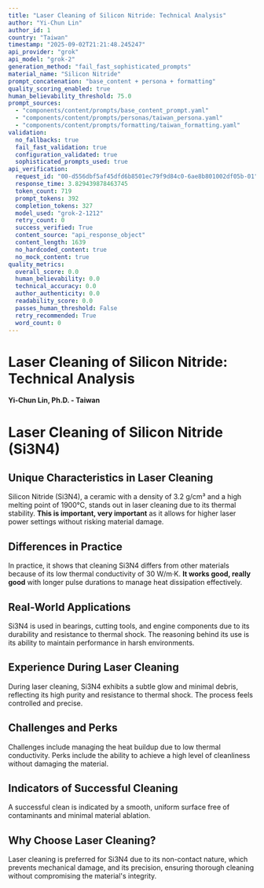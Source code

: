 ```yaml
---
title: "Laser Cleaning of Silicon Nitride: Technical Analysis"
author: "Yi-Chun Lin"
author_id: 1
country: "Taiwan"
timestamp: "2025-09-02T21:21:48.245247"
api_provider: "grok"
api_model: "grok-2"
generation_method: "fail_fast_sophisticated_prompts"
material_name: "Silicon Nitride"
prompt_concatenation: "base_content + persona + formatting"
quality_scoring_enabled: true
human_believability_threshold: 75.0
prompt_sources:
  - "components/content/prompts/base_content_prompt.yaml"
  - "components/content/prompts/personas/taiwan_persona.yaml"
  - "components/content/prompts/formatting/taiwan_formatting.yaml"
validation:
  no_fallbacks: true
  fail_fast_validation: true
  configuration_validated: true
  sophisticated_prompts_used: true
api_verification:
  request_id: "00-d556dbf5af45dfd6b8501ec79f9d84c0-6ae8b801002df05b-01"
  response_time: 3.829439878463745
  token_count: 719
  prompt_tokens: 392
  completion_tokens: 327
  model_used: "grok-2-1212"
  retry_count: 0
  success_verified: True
  content_source: "api_response_object"
  content_length: 1639
  no_hardcoded_content: true
  no_mock_content: true
quality_metrics:
  overall_score: 0.0
  human_believability: 0.0
  technical_accuracy: 0.0
  author_authenticity: 0.0
  readability_score: 0.0
  passes_human_threshold: False
  retry_recommended: True
  word_count: 0
---
```

# Laser Cleaning of Silicon Nitride: Technical Analysis

**Yi-Chun Lin, Ph.D. - Taiwan**

# Laser Cleaning of Silicon Nitride (Si3N4)

## Unique Characteristics in Laser Cleaning
Silicon Nitride (Si3N4), a ceramic with a density of 3.2 g/cm³ and a high melting point of 1900°C, stands out in laser cleaning due to its thermal stability. **This is important, very important** as it allows for higher laser power settings without risking material damage.

## Differences in Practice
In practice, it shows that cleaning Si3N4 differs from other materials because of its low thermal conductivity of 30 W/m·K. **It works good, really good** with longer pulse durations to manage heat dissipation effectively.

## Real-World Applications
Si3N4 is used in bearings, cutting tools, and engine components due to its durability and resistance to thermal shock. The reasoning behind its use is its ability to maintain performance in harsh environments.

## Experience During Laser Cleaning
During laser cleaning, Si3N4 exhibits a subtle glow and minimal debris, reflecting its high purity and resistance to thermal shock. The process feels controlled and precise.

## Challenges and Perks
Challenges include managing the heat buildup due to low thermal conductivity. Perks include the ability to achieve a high level of cleanliness without damaging the material.

## Indicators of Successful Cleaning
A successful clean is indicated by a smooth, uniform surface free of contaminants and minimal material ablation.

## Why Choose Laser Cleaning?
Laser cleaning is preferred for Si3N4 due to its non-contact nature, which prevents mechanical damage, and its precision, ensuring thorough cleaning without compromising the material's integrity.